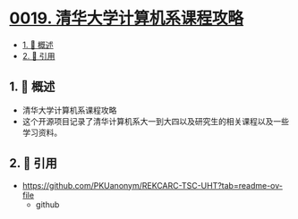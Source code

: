 # [0019. 清华大学计算机系课程攻略](https://github.com/Tdahuyou/TNotes.git-notes/tree/main/notes/0019.%20%E6%B8%85%E5%8D%8E%E5%A4%A7%E5%AD%A6%E8%AE%A1%E7%AE%97%E6%9C%BA%E7%B3%BB%E8%AF%BE%E7%A8%8B%E6%94%BB%E7%95%A5)

<!-- region:toc -->

- [1. 📝 概述](#1--概述)
- [2. 🔗 引用](#2--引用)

<!-- endregion:toc -->

## 1. 📝 概述

- 清华大学计算机系课程攻略
- 这个开源项目记录了清华计算机系大一到大四以及研究生的相关课程以及一些学习资料。

## 2. 🔗 引用

- https://github.com/PKUanonym/REKCARC-TSC-UHT?tab=readme-ov-file
  - github
